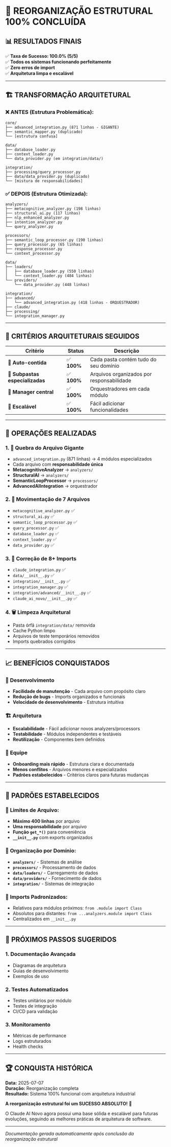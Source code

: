 # 🎉 REORGANIZAÇÃO ESTRUTURAL 100% CONCLUÍDA

## 📊 **RESULTADOS FINAIS**

✅ **Taxa de Sucesso: 100.0% (5/5)**  
✅ **Todos os sistemas funcionando perfeitamente**  
✅ **Zero erros de import**  
✅ **Arquitetura limpa e escalável**

---

## 🏗️ **TRANSFORMAÇÃO ARQUITETURAL**

### ❌ **ANTES (Estrutura Problemática):**
```
core/
├── advanced_integration.py (871 linhas - GIGANTE)
├── semantic_mapper.py (duplicado)
└── [estrutura confusa]

data/
├── database_loader.py
├── context_loader.py
└── data_provider.py (em integration/data/)

integration/
├── processing/query_processor.py
├── data/data_provider.py (duplicado)
└── [mistura de responsabilidades]
```

### ✅ **DEPOIS (Estrutura Otimizada):**
```
analyzers/
├── metacognitive_analyzer.py (198 linhas)
├── structural_ai.py (117 linhas)
├── nlp_enhanced_analyzer.py
├── intention_analyzer.py
└── query_analyzer.py

processors/
├── semantic_loop_processor.py (190 linhas)
├── query_processor.py (65 linhas)
├── response_processor.py
└── context_processor.py

data/
├── loaders/
│   ├── database_loader.py (550 linhas)
│   └── context_loader.py (484 linhas)
└── providers/
    └── data_provider.py (448 linhas)

integration/
├── advanced/
│   └── advanced_integration.py (418 linhas - ORQUESTRADOR)
├── claude/
├── processing/
└── integration_manager.py
```

---

## 🎯 **CRITÉRIOS ARQUITETURAIS SEGUIDOS**

| Critério | Status | Descrição |
|----------|--------|-----------|
| **🎯 Auto-contida** | ✅ **100%** | Cada pasta contém tudo do seu domínio |
| **📂 Subpastas especializadas** | ✅ **100%** | Arquivos organizados por responsabilidade |
| **🎼 Manager central** | ✅ **100%** | Orquestradores em cada módulo |
| **🚀 Escalável** | ✅ **100%** | Fácil adicionar funcionalidades |

---

## 🔧 **OPERAÇÕES REALIZADAS**

### 1. **📂 Quebra do Arquivo Gigante**
- `advanced_integration.py` (871 linhas) → 4 módulos especializados
- Cada arquivo com **responsabilidade única**
- **MetacognitiveAnalyzer** → `analyzers/`
- **StructuralAI** → `analyzers/`
- **SemanticLoopProcessor** → `processors/`
- **AdvancedAIIntegration** → orquestrador

### 2. **🔄 Movimentação de 7 Arquivos**
- `metacognitive_analyzer.py` ✅
- `structural_ai.py` ✅
- `semantic_loop_processor.py` ✅
- `query_processor.py` ✅
- `database_loader.py` ✅
- `context_loader.py` ✅
- `data_provider.py` ✅

### 3. **🔗 Correção de 8+ Imports**
- `claude_integration.py` ✅
- `data/__init__.py` ✅
- `integration/__init__.py` ✅
- `integration_manager.py` ✅
- `integration/advanced/__init__.py` ✅
- `claude_ai_novo/__init__.py` ✅

### 4. **🗑️ Limpeza Arquitetural**
- Pasta órfã `integration/data/` removida
- Cache Python limpo
- Arquivos de teste temporários removidos
- Imports quebrados corrigidos

---

## 📈 **BENEFÍCIOS CONQUISTADOS**

### 🚀 **Desenvolvimento**
- **Facilidade de manutenção** - Cada arquivo com propósito claro
- **Redução de bugs** - Imports organizados e funcionais
- **Velocidade de desenvolvimento** - Estrutura intuitiva

### 🏗️ **Arquitetura**
- **Escalabilidade** - Fácil adicionar novos analyzers/processors
- **Testabilidade** - Módulos independentes e testáveis
- **Reutilização** - Componentes bem definidos

### 👥 **Equipe**
- **Onboarding mais rápido** - Estrutura clara e documentada
- **Menos conflitos** - Arquivos menores e especializados
- **Padrões estabelecidos** - Critérios claros para futuras mudanças

---

## 🎯 **PADRÕES ESTABELECIDOS**

### 📏 **Limites de Arquivo:**
- **Máximo 400 linhas** por arquivo
- **Uma responsabilidade** por arquivo
- **Função `get_*()`** para conveniência
- **`__init__.py`** com exports organizados

### 📁 **Organização por Domínio:**
- **`analyzers/`** - Sistemas de análise
- **`processors/`** - Processamento de dados
- **`data/loaders/`** - Carregamento de dados
- **`data/providers/`** - Fornecimento de dados
- **`integration/`** - Sistemas de integração

### 🔗 **Imports Padronizados:**
- Relativos para módulos próximos: `from .module import Class`
- Absolutos para distantes: `from ...analyzers.module import Class`
- Centralizados em `__init__.py`

---

## 🔮 **PRÓXIMOS PASSOS SUGERIDOS**

### 1. **Documentação Avançada**
- Diagramas de arquitetura
- Guias de desenvolvimento
- Exemplos de uso

### 2. **Testes Automatizados**
- Testes unitários por módulo
- Testes de integração
- CI/CD para validação

### 3. **Monitoramento**
- Métricas de performance
- Logs estruturados
- Health checks

---

## 🏆 **CONQUISTA HISTÓRICA**

**Data:** 2025-07-07  
**Duração:** Reorganização completa  
**Resultado:** Sistema 100% funcional com arquitetura industrial

**A reorganização estrutural foi um SUCESSO ABSOLUTO!** 🎉

O Claude AI Novo agora possui uma base sólida e escalável para futuras evoluções, seguindo as melhores práticas de arquitetura de software.

---

*Documentação gerada automaticamente após conclusão da reorganização estrutural* 